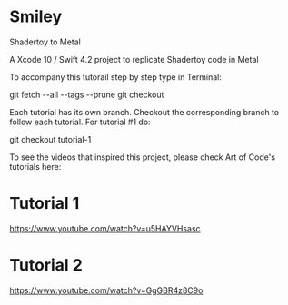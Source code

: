 # Smiley
Shadertoy to Metal

A Xcode 10 / Swift 4.2 project to replicate Shadertoy code in Metal

To accompany this tutorail step by step type in Terminal:

git fetch --all --tags --prune
git checkout <tag>

Each tutorial has its own branch. Checkout the corresponding branch to follow each tutorial. For tutorial #1 do:

git checkout tutorial-1

To see the videos that inspired this project, please check Art of Code's tutorials here:

# Tutorial 1
https://www.youtube.com/watch?v=u5HAYVHsasc

# Tutorial 2
https://www.youtube.com/watch?v=GgGBR4z8C9o









